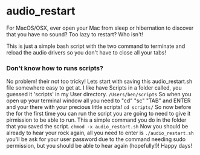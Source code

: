 # audio_restart
For MacOS/OSX, ever open your Mac from sleep or hibernation to discover that you have no sound? Too lazy to restart? Who isn't!

This is just a simple bash script with the two command to terminate and reload the audio drivers so you don't have to close all your tabs!

### Don't know how to runs scripts?
No problem! their not too tricky! Lets start with saving this audio_restart.sh file somewhere easy to get at. I like have Scripts in a folder called, you guessed it 'scripts' in my User directory.
`/Users/ben/scripts`
So when you open up your terminal window all you need to "cd" "sc" "TAB" and ENTER and your there with your precious little scripts!
`cd scripts/`
So now before the for the first time you can run the script you are going to need to give it pirmission to be able to run. This a simple command you do in the folder that you saved the script.
`chmod -x audio_restart.sh`
Now you should be already to hear your rock again, all you need to enter is
`./audio_restart.sh`
you'll be ask for your user password due to the command needing sudo permission, but you should be able to hear again (hopefully!)! Happy days! 
